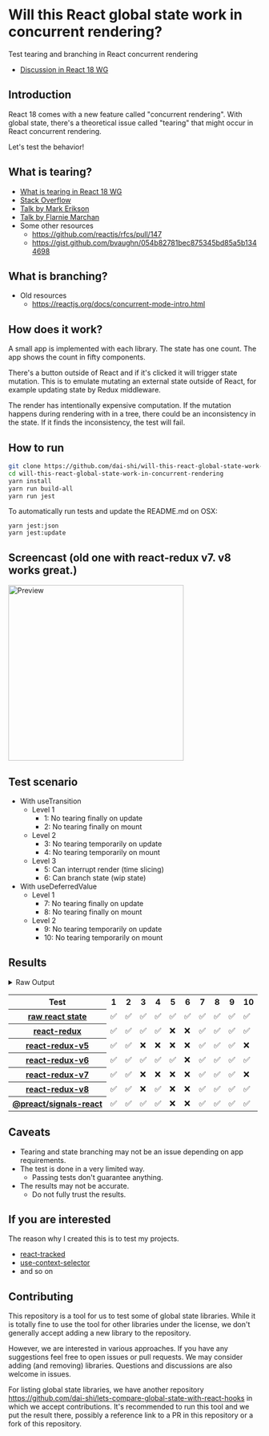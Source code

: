 # Will this React global state work in concurrent rendering?

Test tearing and branching in React concurrent rendering

- [Discussion in React 18 WG](https://github.com/reactwg/react-18/discussions/116)

## Introduction

React 18 comes with a new feature called "concurrent rendering".
With global state, there's a theoretical issue called "tearing"
that might occur in React concurrent rendering.

Let's test the behavior!

## What is tearing?

- [What is tearing in React 18 WG](https://github.com/reactwg/react-18/discussions/69)
- [Stack Overflow](https://stackoverflow.com/questions/54891675/what-is-tearing-in-the-context-of-the-react-redux)
- [Talk by Mark Erikson](https://www.youtube.com/watch?v=yOZ4Ml9LlWE&t=933s)
- [Talk by Flarnie Marchan](https://www.youtube.com/watch?v=V1Ly-8Z1wQA&t=1079s)
- Some other resources
  - https://github.com/reactjs/rfcs/pull/147
  - https://gist.github.com/bvaughn/054b82781bec875345bd85a5b1344698

## What is branching?

- Old resources
  - https://reactjs.org/docs/concurrent-mode-intro.html

## How does it work?

A small app is implemented with each library.
The state has one count.
The app shows the count in fifty components.

There's a button outside of React and
if it's clicked it will trigger state mutation.
This is to emulate mutating an external state outside of React,
for example updating state by Redux middleware.

The render has intentionally expensive computation.
If the mutation happens during rendering with in a tree,
there could be an inconsistency in the state.
If it finds the inconsistency, the test will fail.

## How to run

```bash
git clone https://github.com/dai-shi/will-this-react-global-state-work-in-concurrent-rendering.git
cd will-this-react-global-state-work-in-concurrent-rendering
yarn install
yarn run build-all
yarn run jest
```

To automatically run tests and update the README.md on OSX:

```
yarn jest:json
yarn jest:update
```

## Screencast (old one with react-redux v7. v8 works great.)

<img src="https://user-images.githubusercontent.com/490574/61502196-ce109200-aa0d-11e9-9efc-6203545d367c.gif" alt="Preview" width="350" />

## Test scenario

- With useTransition
  - Level 1
    - 1: No tearing finally on update
    - 2: No tearing finally on mount
  - Level 2
    - 3: No tearing temporarily on update
    - 4: No tearing temporarily on mount
  - Level 3
    - 5: Can interrupt render (time slicing)
    - 6: Can branch state (wip state)
- With useDeferredValue
  - Level 1
    - 7: No tearing finally on update
    - 8: No tearing finally on mount
  - Level 2
    - 9: No tearing temporarily on update
    - 10: No tearing temporarily on mount

## Results

<details>
<summary>Raw Output</summary>

```
   With useTransition
     Level 1
       ✓ No tearing finally on update (4870 ms)
       ✓ No tearing finally on mount (6593 ms)
     Level 2
       ✓ No tearing temporarily on update (8772 ms)
       ✓ No tearing temporarily on mount (7594 ms)
     Level 3
       ✓ Can interrupt render (time slicing) (3768 ms)
       ✓ Can branch state (wip state) (5329 ms)
   With useDeferredValue
     Level 1
       ✓ No tearing finally on update (9782 ms)
       ✓ No tearing finally on mount (5715 ms)
     Level 2
       ✓ No tearing temporarily on update (14746 ms)
       ✓ No tearing temporarily on mount (6616 ms)
 react-redux
   With useTransition
     Level 1
       ✓ No tearing finally on update (8114 ms)
       ✓ No tearing finally on mount (4636 ms)
     Level 2
       ✓ No tearing temporarily on update (13105 ms)
       ✓ No tearing temporarily on mount (4668 ms)
     Level 3
       ✕ Can interrupt render (time slicing) (8095 ms)
       ✕ Can branch state (wip state) (6790 ms)
   With useDeferredValue
     Level 1
       ✓ No tearing finally on update (9784 ms)
       ✓ No tearing finally on mount (5717 ms)
     Level 2
       ✓ No tearing temporarily on update (14827 ms)
       ✓ No tearing temporarily on mount (4678 ms)
 react-redux-v5
   With useTransition
     Level 1
       ✓ No tearing finally on update (8200 ms)
       ✓ No tearing finally on mount (6678 ms)
     Level 2
       ✕ No tearing temporarily on update (13179 ms)
       ✕ No tearing temporarily on mount (5644 ms)
     Level 3
       ✕ Can interrupt render (time slicing) (8150 ms)
       ✕ Can branch state (wip state) (6818 ms)
   With useDeferredValue
     Level 1
       ✓ No tearing finally on update (9814 ms)
       ✓ No tearing finally on mount (6667 ms)
     Level 2
       ✓ No tearing temporarily on update (14830 ms)
       ✕ No tearing temporarily on mount (6646 ms)
 react-redux-v6
   With useTransition
     Level 1
       ✓ No tearing finally on update (4729 ms)
       ✓ No tearing finally on mount (5638 ms)
     Level 2
       ✓ No tearing temporarily on update (8849 ms)
       ✓ No tearing temporarily on mount (6650 ms)
     Level 3
       ✓ Can interrupt render (time slicing) (3776 ms)
       ✕ Can branch state (wip state) (9295 ms)
   With useDeferredValue
     Level 1
       ✓ No tearing finally on update (9827 ms)
       ✓ No tearing finally on mount (5713 ms)
     Level 2
       ✓ No tearing temporarily on update (14843 ms)
       ✓ No tearing temporarily on mount (5641 ms)
 react-redux-v7
   With useTransition
     Level 1
       ✓ No tearing finally on update (8210 ms)
       ✓ No tearing finally on mount (6713 ms)
     Level 2
       ✕ No tearing temporarily on update (13100 ms)
       ✕ No tearing temporarily on mount (6658 ms)
     Level 3
       ✕ Can interrupt render (time slicing) (8089 ms)
       ✕ Can branch state (wip state) (6808 ms)
   With useDeferredValue
     Level 1
       ✓ No tearing finally on update (10504 ms)
       ✓ No tearing finally on mount (6666 ms)
     Level 2
       ✓ No tearing temporarily on update (14634 ms)
       ✕ No tearing temporarily on mount (6656 ms)
 react-redux-v8
   With useTransition
     Level 1
       ✓ No tearing finally on update (8214 ms)
       ✓ No tearing finally on mount (4687 ms)
     Level 2
       ✕ No tearing temporarily on update (13203 ms)
       ✓ No tearing temporarily on mount (4671 ms)
     Level 3
       ✕ Can interrupt render (time slicing) (8158 ms)
       ✕ Can branch state (wip state) (6807 ms)
   With useDeferredValue
     Level 1
       ✓ No tearing finally on update (11510 ms)
       ✓ No tearing finally on mount (4774 ms)
     Level 2
       ✓ No tearing temporarily on update (16739 ms)
       ✓ No tearing temporarily on mount (4662 ms)
 preact-signals
   With useTransition
     Level 1
       ✓ No tearing finally on update (8153 ms)
       ✓ No tearing finally on mount (4670 ms)
     Level 2
       ✓ No tearing temporarily on update (13161 ms)
       ✓ No tearing temporarily on mount (4684 ms)
     Level 3
       ✕ Can interrupt render (time slicing) (8125 ms)
       ✕ Can branch state (wip state) (6807 ms)
   With useDeferredValue
     Level 1
       ✓ No tearing finally on update (9822 ms)
       ✓ No tearing finally on mount (4674 ms)
     Level 2
       ✓ No tearing temporarily on update (14837 ms)
       ✓ No tearing temporarily on mount (4678 ms)

```
</details>

<table>
<tr><th>Test</th><th>1</th><th>2</th><th>3</th><th>4</th><th>5</th><th>6</th><th>7</th><th>8</th><th>9</th><th>10</th></tr>
	<tr>
		<th><a href="https://react.dev/">raw react state</a></th>
		<td>✅</td>
		<td>✅</td>
		<td>✅</td>
		<td>✅</td>
		<td>✅</td>
		<td>✅</td>
		<td>✅</td>
		<td>✅</td>
		<td>✅</td>
		<td>✅</td>
	</tr>
	<tr>
		<th><a href="https://react-redux.js.org">react-redux</a></th>
		<td>✅</td>
		<td>✅</td>
		<td>✅</td>
		<td>✅</td>
		<td>❌</td>
		<td>❌</td>
		<td>✅</td>
		<td>✅</td>
		<td>✅</td>
		<td>✅</td>
	</tr>
	<tr>
		<th><a href="https://www.npmjs.com/package/react-redux/v/5.1.2">react-redux-v5</a></th>
		<td>✅</td>
		<td>✅</td>
		<td>❌</td>
		<td>❌</td>
		<td>❌</td>
		<td>❌</td>
		<td>✅</td>
		<td>✅</td>
		<td>✅</td>
		<td>❌</td>
	</tr>
	<tr>
		<th><a href="https://www.npmjs.com/package/react-redux/v/6.0.1">react-redux-v6</a></th>
		<td>✅</td>
		<td>✅</td>
		<td>✅</td>
		<td>✅</td>
		<td>✅</td>
		<td>❌</td>
		<td>✅</td>
		<td>✅</td>
		<td>✅</td>
		<td>✅</td>
	</tr>
	<tr>
		<th><a href="https://www.npmjs.com/package/react-redux/v/7.2.9">react-redux-v7</a></th>
		<td>✅</td>
		<td>✅</td>
		<td>❌</td>
		<td>❌</td>
		<td>❌</td>
		<td>❌</td>
		<td>✅</td>
		<td>✅</td>
		<td>✅</td>
		<td>❌</td>
	</tr>
	<tr>
		<th><a href="https://www.npmjs.com/package/react-redux/v/8.1.3">react-redux-v8</a></th>
		<td>✅</td>
		<td>✅</td>
		<td>❌</td>
		<td>✅</td>
		<td>❌</td>
		<td>❌</td>
		<td>✅</td>
		<td>✅</td>
		<td>✅</td>
		<td>✅</td>
	</tr>
	<tr>
		<th><a href="https://npmjs.com/package/@preact/signals-react">@preact/signals-react</a></th>
		<td>✅</td>
		<td>✅</td>
		<td>✅</td>
		<td>✅</td>
		<td>❌</td>
		<td>❌</td>
		<td>✅</td>
		<td>✅</td>
		<td>✅</td>
		<td>✅</td>
	</tr>

</table>

## Caveats

- Tearing and state branching may not be an issue depending on app requirements.
- The test is done in a very limited way.
  - Passing tests don't guarantee anything.
- The results may not be accurate.
  - Do not fully trust the results.

## If you are interested

The reason why I created this is to test my projects.

- [react-tracked](https://github.com/dai-shi/react-tracked)
- [use-context-selector](https://github.com/dai-shi/use-context-selector)
- and so on

## Contributing

This repository is a tool for us to test some of global state libraries.
While it is totally fine to use the tool for other libraries under the license,
we don't generally accept adding a new library to the repository.

However, we are interested in various approaches.
If you have any suggestions feel free to open issues or pull requests.
We may consider adding (and removing) libraries.
Questions and discussions are also welcome in issues.

For listing global state libraries, we have another repository
https://github.com/dai-shi/lets-compare-global-state-with-react-hooks
in which we accept contributions. It's recommended to run this tool
and we put the result there, possibly a reference link to a PR
in this repository or a fork of this repository.
